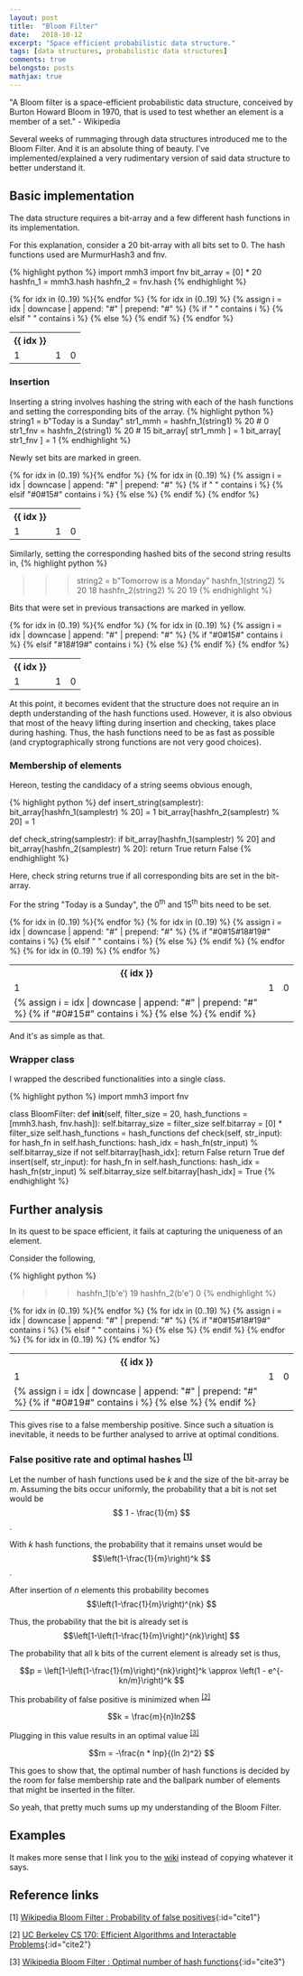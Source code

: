 ```yaml
---
layout: post
title:  "Bloom Filter"
date:   2018-10-12
excerpt: "Space efficient probabilistic data structure."
tags: [data structures, probabilistic data structures]
comments: true
belongsto: posts
mathjax: true
---
```

"A Bloom filter is a space-efficient probabilistic data structure, conceived by Burton Howard Bloom in 1970, that is used to test whether an element is a member of a set." - Wikipedia

Several weeks of rummaging through data structures introduced me to the Bloom Filter. And it is an absolute thing of beauty. I've implemented/explained a very rudimentary version of said data structure to better understand it.

## Basic implementation
The data structure requires a bit-array and a few different hash functions in its implementation.

For this explanation, consider a 20 bit-array with all bits set to 0. The hash functions used are MurmurHash3 and fnv.

{% highlight python %}
import mmh3
import fnv
bit_array = [0] * 20
hashfn_1 = mmh3.hash
hashfn_2 = fnv.hash
{% endhighlight %}

<table class="bloom-table">
	<tr>{% for idx in (0..19) %}<th>{{ idx }}</th>{% endfor %}</tr>
	<tr>
		{% for idx in (0..19) %}
			{% assign i = idx | downcase | append: "#" | prepend: "#" %}
			{% if " " contains i %}<td class="bloom-add-old">1</td>
			{% elsif " " contains i %}<td class="bloom-add-new">1</td>
			{% else %}<td>0</td>
			{% endif %}
		{% endfor %}
	</tr>
</table>

### Insertion
Inserting a string involves hashing the string with each of the hash functions and setting the corresponding bits of the array.
{% highlight python %}
string1 = b"Today is a Sunday"
str1_mmh = hashfn_1(string1) % 20 # 0
str1_fnv = hashfn_2(string1) % 20 # 15
bit_array[ str1_mmh ] = 1
bit_array[ str1_fnv ] = 1
{% endhighlight %}

Newly set bits are marked in green.

<table class="bloom-table">
	<tr>{% for idx in (0..19) %}<th>{{ idx }}</th>{% endfor %}</tr>
	<tr>
		{% for idx in (0..19) %}
			{% assign i = idx | downcase | append: "#" | prepend: "#" %}
			{% if " " contains i %}<td class="bloom-add-old">1</td>
			{% elsif "#0#15#" contains i %}<td class="bloom-add-new">1</td>
			{% else %}<td>0</td>
			{% endif %}
		{% endfor %}
	</tr>
</table>

Similarly, setting the corresponding hashed bits of the second string results in,
{% highlight python %}
>>> string2 = b"Tomorrow is a Monday"
>>> hashfn_1(string2) % 20
18
>>> hashfn_2(string2) % 20
19
{% endhighlight %}

Bits that were set in previous transactions are marked in yellow.

<table class="bloom-table">
	<tr>{% for idx in (0..19) %}<th>{{ idx }}</th>{% endfor %}</tr>
	<tr>
		{% for idx in (0..19) %}
			{% assign i = idx | downcase | append: "#" | prepend: "#" %}
			{% if "#0#15#" contains i %}<td class="bloom-add-old">1</td>
			{% elsif "#18#19#" contains i %}<td class="bloom-add-new">1</td>
			{% else %}<td>0</td>
			{% endif %}
		{% endfor %}
	</tr>
</table>

At this point, it becomes evident that the structure does not require an in depth understanding of the hash functions used. However, it is also obvious that most of the heavy lifting during insertion and checking, takes place during hashing. Thus, the hash functions need to be as fast as possible (and cryptographically strong functions are not very good choices).
### Membership of elements

Hereon, testing the candidacy of a string seems obvious enough,

{% highlight python %}
def insert_string(samplestr):
	bit_array[hashfn_1(samplestr) % 20] = 1
	bit_array[hashfn_2(samplestr) % 20] = 1

def check_string(samplestr):
	if bit_array[hashfn_1(samplestr) % 20] and bit_array[hashfn_2(samplestr) % 20]:
		return True
	return False
{% endhighlight %}

Here, check string returns true if all corresponding bits are set in the bit-array.

For the string "Today is a Sunday", the 0<sup>th</sup> and 15<sup>th</sup> bits need to be set.

<table class="bloom-table">
	<tr>{% for idx in (0..19) %}<th>{{ idx }}</th>{% endfor %}</tr>
	<tr>
		{% for idx in (0..19) %}
			{% assign i = idx | downcase | append: "#" | prepend: "#" %}
			{% if "#0#15#18#19#" contains i %}<td class="bloom-add-old">1</td>
			{% elsif " " contains i %}<td class="bloom-add-new">1</td>
			{% else %}<td>0</td>
			{% endif %}
		{% endfor %}
	</tr>
	<tr>
		{% for idx in (0..19) %}
		<td class="bloom-arrow">
			{% assign i = idx | downcase | append: "#" | prepend: "#" %}
			{% if "#0#15#" contains i %}<i class="fa fa-arrow-up" aria-hidden="true"></i>
			{% else %}
			{% endif %}
		</td>
		{% endfor %}
	</tr>
</table>

And it's as simple as that.

### Wrapper class
I wrapped the described functionalities into a single class.

{% highlight python %}
import mmh3
import fnv

class BloomFilter:
	def __init__(self, filter_size = 20, hash_functions = [mmh3.hash, fnv.hash]):
		self.bitarray_size = filter_size
		self.bitarray = [0] * filter_size
		self.hash_functions = hash_functions
	def check(self, str_input):
		for hash_fn in self.hash_functions:
			hash_idx = hash_fn(str_input) % self.bitarray_size
			if not self.bitarray[hash_idx]:
				return False
		return True
	def insert(self, str_input):
		for hash_fn in self.hash_functions:
			hash_idx = hash_fn(str_input) % self.bitarray_size
			self.bitarray[hash_idx] = True
{% endhighlight %}

## Further analysis

In its quest to be space efficient, it fails at capturing the uniqueness of an element.

Consider the following,

{% highlight python %}
>>> hashfn_1(b'e')
19
>>> hashfn_2(b'e')
0
{% endhighlight %}

<table class="bloom-table">
	<tr>{% for idx in (0..19) %}<th>{{ idx }}</th>{% endfor %}</tr>
	<tr>
		{% for idx in (0..19) %}
			{% assign i = idx | downcase | append: "#" | prepend: "#" %}
			{% if "#0#15#18#19#" contains i %}<td class="bloom-add-old">1</td>
			{% elsif " " contains i %}<td class="bloom-add-new">1</td>
			{% else %}<td>0</td>
			{% endif %}
		{% endfor %}
	</tr>
	<tr>
		{% for idx in (0..19) %}
		<td class="bloom-arrow">
			{% assign i = idx | downcase | append: "#" | prepend: "#" %}
			{% if "#0#19#" contains i %}<i class="fa fa-arrow-up" aria-hidden="true"></i>
			{% else %}
			{% endif %}
		</td>
		{% endfor %}
	</tr>
</table>

This gives rise to a false membership positive. Since such a situation is inevitable, it needs to be further analysed to arrive at optimal conditions.

### False positive rate and optimal hashes <sup>[\[1\]](#cite1)</sup>

Let the number of hash functions used be *k* and the size of the bit-array be *m*. Assuming the bits occur uniformly, the probability that a bit is not set would be $$ 1 - \frac{1}{m} $$.

With *k* hash functions, the probability that it remains unset would be $$\left(1-\frac{1}{m}\right)^k $$.

After insertion of *n* elements this probability becomes $$\left(1-\frac{1}{m}\right)^{nk} $$

Thus, the probability that the bit is already set is $$\left[1-\left(1-\frac{1}{m}\right)^{nk}\right] $$

The probability that all k bits of the current element is already set is thus,
<center>$$p = \left[1-\left(1-\frac{1}{m}\right)^{nk}\right]^k \approx \left(1 - e^{-kn/m}\right)^k $$</center>

This probability of false positive is minimized when <sup>[\[2\]](#cite2)</sup> <center>$$k = \frac{m}{n}ln2$$</center>

Plugging in this value results in an optimal value <sup>[\[3\]](#cite3)</sup> <center>$$m = -\frac{n * lnp}{(ln 2)^2} $$</center>

This goes to show that, the optimal number of hash functions is decided by the room for false membership rate and the ballpark  number of elements that might be inserted in the filter.

So yeah, that pretty much sums up my understanding of the Bloom Filter.

## Examples

It makes more sense that I link you to the [wiki](http://en.wikipedia.org/wiki/Bloom_filter#Examples) instead of copying whatever it says.

## Reference links
[1] [Wikipedia Bloom Filter : Probability of false positives](https://en.wikipedia.org/wiki/Bloom_filter#Probability_of_false_positives){:id="cite1"}

[2] [UC Berkeley CS 170: Efficient Algorithms and Interactable Problems](https://people.eecs.berkeley.edu/~daw/teaching/cs170-s03/Notes/lecture10.pdf){:id="cite2"}

[3] [Wikipedia Bloom Filter : Optimal number of hash functions](https://en.wikipedia.org/wiki/Bloom_filter#Optimal_number_of_hash_functions){:id="cite3"}
